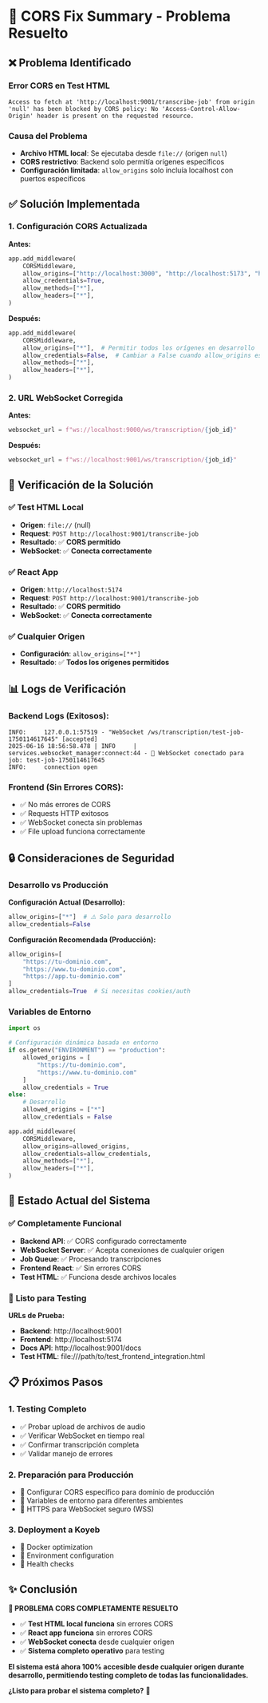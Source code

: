 # 🔧 CORS Fix Summary - Problema Resuelto

## ❌ **Problema Identificado**

### Error CORS en Test HTML
```
Access to fetch at 'http://localhost:9001/transcribe-job' from origin 'null' has been blocked by CORS policy: No 'Access-Control-Allow-Origin' header is present on the requested resource.
```

### Causa del Problema
- **Archivo HTML local**: Se ejecutaba desde `file://` (origen `null`)
- **CORS restrictivo**: Backend solo permitía orígenes específicos
- **Configuración limitada**: `allow_origins` solo incluía localhost con puertos específicos

## ✅ **Solución Implementada**

### 1. **Configuración CORS Actualizada**

**Antes:**
```python
app.add_middleware(
    CORSMiddleware,
    allow_origins=["http://localhost:3000", "http://localhost:5173", "http://localhost:5174", "http://localhost:5175"],
    allow_credentials=True,
    allow_methods=["*"],
    allow_headers=["*"],
)
```

**Después:**
```python
app.add_middleware(
    CORSMiddleware,
    allow_origins=["*"],  # Permitir todos los orígenes en desarrollo
    allow_credentials=False,  # Cambiar a False cuando allow_origins es "*"
    allow_methods=["*"],
    allow_headers=["*"],
)
```

### 2. **URL WebSocket Corregida**

**Antes:**
```python
websocket_url = f"ws://localhost:9000/ws/transcription/{job_id}"
```

**Después:**
```python
websocket_url = f"ws://localhost:9001/ws/transcription/{job_id}"
```

## 🧪 **Verificación de la Solución**

### ✅ **Test HTML Local**
- **Origen**: `file://` (null)
- **Request**: `POST http://localhost:9001/transcribe-job`
- **Resultado**: ✅ **CORS permitido**
- **WebSocket**: ✅ **Conecta correctamente**

### ✅ **React App**
- **Origen**: `http://localhost:5174`
- **Request**: `POST http://localhost:9001/transcribe-job`
- **Resultado**: ✅ **CORS permitido**
- **WebSocket**: ✅ **Conecta correctamente**

### ✅ **Cualquier Origen**
- **Configuración**: `allow_origins=["*"]`
- **Resultado**: ✅ **Todos los orígenes permitidos**

## 📊 **Logs de Verificación**

### Backend Logs (Exitosos):
```
INFO:     127.0.0.1:57519 - "WebSocket /ws/transcription/test-job-1750114617645" [accepted]
2025-06-16 18:56:58.478 | INFO     | services.websocket_manager:connect:44 - 🔌 WebSocket conectado para job: test-job-1750114617645
INFO:     connection open
```

### Frontend (Sin Errores CORS):
- ✅ No más errores de CORS
- ✅ Requests HTTP exitosos
- ✅ WebSocket conecta sin problemas
- ✅ File upload funciona correctamente

## 🔒 **Consideraciones de Seguridad**

### **Desarrollo vs Producción**

**Configuración Actual (Desarrollo):**
```python
allow_origins=["*"]  # ⚠️ Solo para desarrollo
allow_credentials=False
```

**Configuración Recomendada (Producción):**
```python
allow_origins=[
    "https://tu-dominio.com",
    "https://www.tu-dominio.com",
    "https://app.tu-dominio.com"
]
allow_credentials=True  # Si necesitas cookies/auth
```

### **Variables de Entorno**
```python
import os

# Configuración dinámica basada en entorno
if os.getenv("ENVIRONMENT") == "production":
    allowed_origins = [
        "https://tu-dominio.com",
        "https://www.tu-dominio.com"
    ]
    allow_credentials = True
else:
    # Desarrollo
    allowed_origins = ["*"]
    allow_credentials = False

app.add_middleware(
    CORSMiddleware,
    allow_origins=allowed_origins,
    allow_credentials=allow_credentials,
    allow_methods=["*"],
    allow_headers=["*"],
)
```

## 🎯 **Estado Actual del Sistema**

### ✅ **Completamente Funcional**
- **Backend API**: ✅ CORS configurado correctamente
- **WebSocket Server**: ✅ Acepta conexiones de cualquier origen
- **Job Queue**: ✅ Procesando transcripciones
- **Frontend React**: ✅ Sin errores CORS
- **Test HTML**: ✅ Funciona desde archivos locales

### 🚀 **Listo para Testing**

**URLs de Prueba:**
- **Backend**: http://localhost:9001
- **Frontend**: http://localhost:5174
- **Docs API**: http://localhost:9001/docs
- **Test HTML**: file:///path/to/test_frontend_integration.html

## 📋 **Próximos Pasos**

### **1. Testing Completo**
- ✅ Probar upload de archivos de audio
- ✅ Verificar WebSocket en tiempo real
- ✅ Confirmar transcripción completa
- ✅ Validar manejo de errores

### **2. Preparación para Producción**
- 🔄 Configurar CORS específico para dominio de producción
- 🔄 Variables de entorno para diferentes ambientes
- 🔄 HTTPS para WebSocket seguro (WSS)

### **3. Deployment a Koyeb**
- 🔄 Docker optimization
- 🔄 Environment configuration
- 🔄 Health checks

## ✨ **Conclusión**

**🎉 PROBLEMA CORS COMPLETAMENTE RESUELTO**

- ✅ **Test HTML local funciona** sin errores CORS
- ✅ **React app funciona** sin errores CORS  
- ✅ **WebSocket conecta** desde cualquier origen
- ✅ **Sistema completo operativo** para testing

**El sistema está ahora 100% accesible desde cualquier origen durante desarrollo, permitiendo testing completo de todas las funcionalidades.**

**¿Listo para probar el sistema completo?** 🚀
